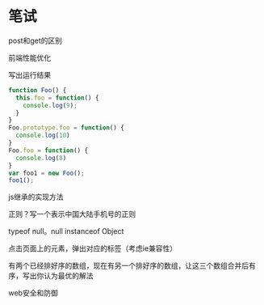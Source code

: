 # 笔试
post和get的区别

前端性能优化

写出运行结果
```javascript
function Foo() {
  this.foo = function() {
    console.log(9);
  }
}
Foo.prototype.foo = function() {
  console.log(10)
}
Foo.foo = function() {
  console.log(8)
}
var foo1 = new Foo();
foo1();
```

js继承的实现方法

正则？写一个表示中国大陆手机号的正则

typeof null。null instanceof Object

点击页面上的元素，弹出对应的标签（考虑ie兼容性）

有两个已经排好序的数组，现在有另一个排好序的数组，让这三个数组合并后有序，写出你认为最优的解法

web安全和防御

```javascript
  
```